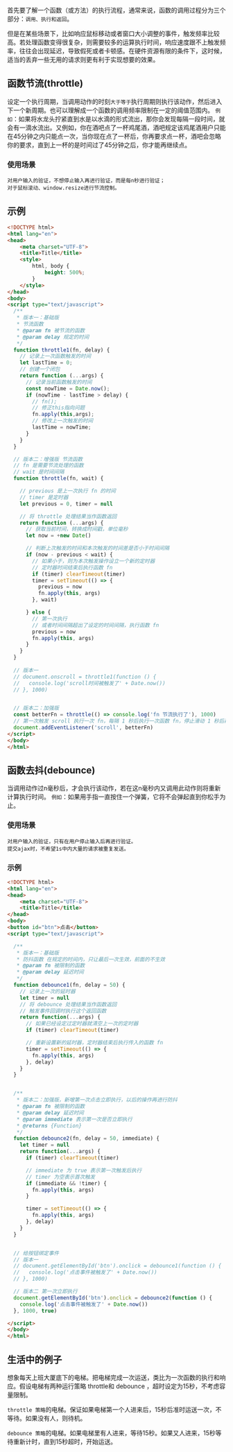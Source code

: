 首先要了解一个函数（或方法）的执行流程，通常来说，函数的调用过程分为三个部分：`调用、执行和返回`。

但是在某些场景下，比如响应鼠标移动或者窗口大小调整的事件，触发频率比较高。若处理函数变得很复杂，则需要较多的运算执行时间，响应速度跟不上触发频率，往往会出现延迟，导致假死或者卡顿感。在硬件资源有限的条件下，这时候，适当的丢弃一些无用的请求则更有利于实现想要的效果。

## 函数节流(throttle)
设定一个执行周期，当调用动作的时刻`大于等于`执行周期则执行该动作，然后进入下一个新周期。也可以理解成一个函数的调用频率限制在一定的阈值范围内。
`例如`：如果将水龙头拧紧直到水是以水滴的形式流出，那你会发现每隔一段时间，就会有一滴水流出。又例如，你在酒吧点了一杯鸡尾酒，酒吧规定该鸡尾酒用户只能在45分钟之内只能点一次，当你现在点了一杯后，你再要求点一杯，酒吧会忽略你的要求，直到上一杯的是时间过了45分钟之后，你才能再继续点。
### 使用场景
```
对用户输入的验证，不想停止输入再进行验证，而是每n秒进行验证；
对于鼠标滚动、window.resize进行节流控制。
```
## 示例
```html
<!DOCTYPE html>
<html lang="en">
<head>
    <meta charset="UTF-8">
    <title>Title</title>
    <style>
        html, body {
            height: 500%;
        }
    </style>
</head>
<body>
<script type="text/javascript">
  /**
   * 版本一：基础版
   * 节流函数
   * @param fn 被节流的函数
   * @param delay 规定的时间
   */
  function throttle1(fn, delay) {
    // 记录上一次函数触发的时间
    let lastTime = 0;
    // 创建一个闭包
    return function (...args) {
      // 记录当前函数触发的时间
      const nowTime = Date.now();
      if (nowTime - lastTime > delay) {
        // fn();
        // 修正this指向问题
        fn.apply(this,args);
        // 修改上一次触发的时间
        lastTime = nowTime;
      }
    }
  }

  // 版本二：增强版 节流函数
  // fn 是需要节流处理的函数
  // wait 是时间间隔
  function throttle(fn, wait) {

    // previous 是上一次执行 fn 的时间
    // timer 是定时器
    let previous = 0, timer = null

    // 将 throttle 处理结果当作函数返回
    return function (...args) {
      // 获取当前时间，转换成时间戳，单位毫秒
      let now = +new Date()

      // 判断上次触发的时间和本次触发的时间差是否小于时间间隔
      if (now - previous < wait) {
        // 如果小于，则为本次触发操作设立一个新的定时器
        // 定时器时间结束后执行函数 fn
        if (timer) clearTimeout(timer)
        timer = setTimeout(() => {
          previous = now
          fn.apply(this, args)
        }, wait)

      } else {
        // 第一次执行
        // 或者时间间隔超出了设定的时间间隔，执行函数 fn
        previous = now
        fn.apply(this, args)
      }
    }
  }
  
  // 版本一
  // document.onscroll = throttle1(function () {
  //   console.log('scroll时间被触发了' + Date.now())
  // }, 1000)


  // 版本二：加强版
  const betterFn = throttle(() => console.log('fn 节流执行了'), 1000)
  // 第一次触发 scroll 执行一次 fn，每隔 1 秒后执行一次函数 fn，停止滑动 1 秒后再执行函数 fn
  document.addEventListener('scroll', betterFn)
</script>
</body>
</html>
```


## 函数去抖(debounce)
当调用动作过n毫秒后，才会执行该动作，若在这n毫秒内又调用此动作则将重新计算执行时间。
`例如`：如果用手指一直按住一个弹簧，它将不会弹起直到你松手为止。
### 使用场景
```
对用户输入的验证，只有在用户停止输入后再进行验证。
提交ajax时，不希望1s中内大量的请求被重复发送。

```
### 示例
```html
<!DOCTYPE html>
<html lang="en">
<head>
    <meta charset="UTF-8">
    <title>Title</title>
</head>
<body>
<button id="btn">点击</button>
<script type="text/javascript">

  /**
   * 版本一：基础版
   * 防抖函数 在规定的时间内，只让最后一次生效，前面的不生效
   * @param fn 被限制的函数
   * @param delay 延迟时间
   */
  function debounce1(fn, delay = 50) {
    // 记录上一次的延时器
    let timer = null
    // 将 debounce 处理结果当作函数返回
    // 触发事件回调时执行这个返回函数
    return function(...args) {
      // 如果已经设定过定时器就清空上一次的定时器
      if (timer) clearTimeout(timer)

      // 重新设置新的延时器，定时器结束后执行传入的函数 fn
      timer = setTimeout(() => {
        fn.apply(this, args)
      }, delay)
    }
  }


  /**
   * 版本二：加强版，新增第一次点击立即执行，以后的操作再进行防抖
   * @param fn 被限制的函数
   * @param delay 延迟时间
   * @param immediate 表示第一次是否立即执行
   * @returns {Function}
   */
  function debounce2(fn, delay = 50, immediate) {
    let timer = null
    return function(...args) {
      if (timer) clearTimeout(timer)

      // immediate 为 true 表示第一次触发后执行
      // timer 为空表示首次触发
      if (immediate && !timer) {
        fn.apply(this, args)
      }

      timer = setTimeout(() => {
        fn.apply(this, args)
      }, delay)
    }
  }


  // 给按钮绑定事件
  // 版本一
  // document.getElementById('btn').onclick = debounce1(function () {
  //   console.log('点击事件被触发了' + Date.now())
  // }, 1000)

  // 版本二 第一次立即执行
  document.getElementById('btn').onclick = debounce2(function () {
    console.log('点击事件被触发了' + Date.now())
  }, 1000, true)

</script>
</body>
</html>
```


## 生活中的例子
想象每天上班大厦底下的电梯。把电梯完成一次运送，类比为一次函数的执行和响应。假设电梯有两种运行策略 throttle和 debounce ，超时设定为15秒，不考虑容量限制。

`throttle 策略`的电梯。保证如果电梯第一个人进来后，15秒后准时运送一次，不等待。如果没有人，则待机。

`debounce 策略`的电梯。如果电梯里有人进来，等待15秒。如果又人进来，15秒等待重新计时，直到15秒超时，开始运送。

